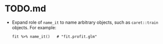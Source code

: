# TODO.md

 - Expand role of `name_it` to name arbitrary objects, such as `caret::train` 
   objects.  For example:

       fit %>% name_it()   # "fit.profit.glm"
 
